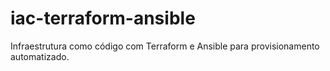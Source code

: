 # iac-terraform-ansible
Infraestrutura como código com Terraform e Ansible para provisionamento automatizado.
